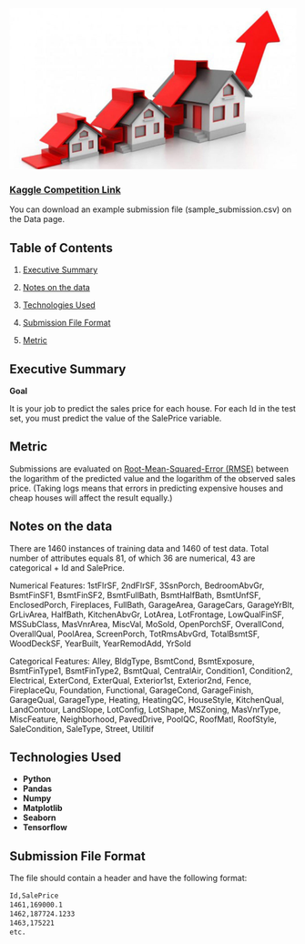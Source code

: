 ![](assets/houses.jpg)

### [Kaggle Competition Link](https://www.kaggle.com/c/house-prices-advanced-regression-techniques/overview)

You can download an example submission file (sample_submission.csv) on the Data page.

## Table of Contents

1. [Executive Summary](#executive-summary)

2. [Notes on the data](#notes-on-the-data)

3. [Technologies Used](#technologies-used)

4. [Submission File Format](#submission-file-format)

5. [Metric](#metric)

## Executive Summary

**Goal**

It is your job to predict the sales price for each house. For each Id in the test set, you must predict the value of the SalePrice variable.

## Metric

Submissions are evaluated on [Root-Mean-Squared-Error (RMSE)](https://en.wikipedia.org/wiki/Root-mean-square_deviation) between the logarithm of the predicted value and the logarithm of the observed sales price. (Taking logs means that errors in predicting expensive houses and cheap houses will affect the result equally.)

## Notes on the data

There are 1460 instances of training data and 1460 of test data. Total number of attributes equals 81, of which 36 are numerical, 43 are categorical + Id and SalePrice.

Numerical Features: 1stFlrSF, 2ndFlrSF, 3SsnPorch, BedroomAbvGr, BsmtFinSF1, BsmtFinSF2, BsmtFullBath, BsmtHalfBath, BsmtUnfSF, EnclosedPorch, Fireplaces, FullBath, GarageArea, GarageCars, GarageYrBlt, GrLivArea, HalfBath, KitchenAbvGr, LotArea, LotFrontage, LowQualFinSF, MSSubClass, MasVnrArea, MiscVal, MoSold, OpenPorchSF, OverallCond, OverallQual, PoolArea, ScreenPorch, TotRmsAbvGrd, TotalBsmtSF, WoodDeckSF, YearBuilt, YearRemodAdd, YrSold

Categorical Features: Alley, BldgType, BsmtCond, BsmtExposure, BsmtFinType1, BsmtFinType2, BsmtQual, CentralAir, Condition1, Condition2, Electrical, ExterCond, ExterQual, Exterior1st, Exterior2nd, Fence, FireplaceQu, Foundation, Functional, GarageCond, GarageFinish, GarageQual, GarageType, Heating, HeatingQC, HouseStyle, KitchenQual, LandContour, LandSlope, LotConfig, LotShape, MSZoning, MasVnrType, MiscFeature, Neighborhood, PavedDrive, PoolQC, RoofMatl, RoofStyle, SaleCondition, SaleType, Street, Utilitif

## Technologies Used

- <strong>Python</strong>
- <strong>Pandas</strong>
- <strong>Numpy</strong>
- <strong>Matplotlib</strong>
- <strong>Seaborn</strong>
- <strong>Tensorflow</strong>
</details>

## Submission File Format

The file should contain a header and have the following format:

```
Id,SalePrice
1461,169000.1
1462,187724.1233
1463,175221
etc.

```
